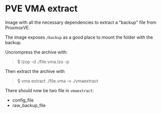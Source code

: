 # PVE VMA extract

Image with all the necessary dependencies to extract a "backup" file from ProxmoxVE.

The image exposes `/backup` as a good place to mount the folder with the backup.

Uncrompress the archive with:

> $ lzop -d ./file.vma.lzo -p

Then extract the archive with 

> $ vma extract ./file.vma -v ./vmaextract

There should now be two file in `vmaextract`:

- config_file
- raw_backup_file
